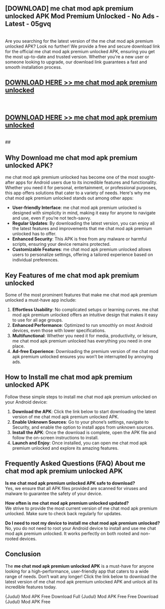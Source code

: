 ## [DOWNLOAD] me chat mod apk premium unlocked APK Mod  Premium Unlocked - No Ads - Latest - 05gvq <br>
<br>
Are you searching for the latest version of the me chat mod apk premium unlocked APK? Look no further! We provide a free and secure download link for the official me chat mod apk premium unlocked APK, ensuring you get the most up-to-date and trusted version. Whether you're a new user or someone looking to upgrade, our download link guarantees a fast and smooth installation process.


## [DOWNLOAD HERE >> me chat mod apk premium unlocked](http://leaked.freeplayer.one?title=me_chat_mod_apk_premium_unlocked&ref=06)
  <br>

## [DOWNLOAD HERE >> me chat mod apk premium unlocked](http://leaked.freeplayer.one?title=me_chat_mod_apk_premium_unlocked&ref=06)
  <br>
  ##



## Why Download me chat mod apk premium unlocked APK?

me chat mod apk premium unlocked has become one of the most sought-after apps for Android users due to its incredible features and functionality. Whether you need it for personal, entertainment, or professional purposes, this app offers solutions that cater to a variety of needs. Here's why me chat mod apk premium unlocked stands out among other apps:

- **User-friendly Interface**: me chat mod apk premium unlocked is designed with simplicity in mind, making it easy for anyone to navigate and use, even if you’re not tech-savvy.
- **Regular Updates**: By downloading the latest version, you can enjoy all the latest features and improvements that me chat mod apk premium unlocked has to offer.
- **Enhanced Security**: This APK is free from any malware or harmful scripts, ensuring your device remains protected.
- **Customizable Features**: me chat mod apk premium unlocked allows users to personalize settings, offering a tailored experience based on individual preferences.

## Key Features of me chat mod apk premium unlocked

Some of the most prominent features that make me chat mod apk premium unlocked a must-have app include:

1. **Effortless Usability**: No complicated setups or learning curves. me chat mod apk premium unlocked offers an intuitive design that makes it easy to use for all age groups.
2. **Enhanced Performance**: Optimized to run smoothly on most Android devices, even those with lower specifications.
3. **Multifunctional**: Whether you need it for media, productivity, or leisure, me chat mod apk premium unlocked has everything you need in one place.
4. **Ad-free Experience**: Downloading the premium version of me chat mod apk premium unlocked ensures you won’t be interrupted by annoying ads.

## How to Install me chat mod apk premium unlocked APK

Follow these simple steps to install me chat mod apk premium unlocked on your Android device:

1. **Download the APK**: Click the link below to start downloading the latest version of me chat mod apk premium unlocked APK.
2. **Enable Unknown Sources**: Go to your phone’s settings, navigate to Security, and enable the option to install apps from unknown sources.
3. **Install the APK**: Once the download is complete, open the APK file and follow the on-screen instructions to install.
4. **Launch and Enjoy**: Once installed, you can open me chat mod apk premium unlocked and explore its amazing features.

## Frequently Asked Questions (FAQ) About me chat mod apk premium unlocked APK

**Is me chat mod apk premium unlocked APK safe to download?**  
Yes, we ensure that all APK files provided are scanned for viruses and malware to guarantee the safety of your device.

**How often is me chat mod apk premium unlocked updated?**  
We strive to provide the most current version of me chat mod apk premium unlocked. Make sure to check back regularly for updates.

**Do I need to root my device to install me chat mod apk premium unlocked?**  
No, you do not need to root your Android device to install and use me chat mod apk premium unlocked. It works perfectly on both rooted and non-rooted devices.

## Conclusion

The **me chat mod apk premium unlocked APK** is a must-have for anyone looking for a high-performance, user-friendly app that caters to a wide range of needs. Don’t wait any longer! Click the link below to download the latest version of me chat mod apk premium unlocked APK and unlock all its incredible features today.

{Judul} Mod APK Free
Download Full {Judul} Mod APK Free
Free Download {Judul} Mod APK Free

